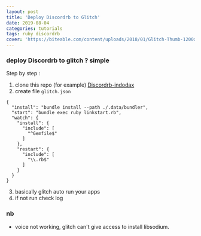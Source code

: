 ```yaml
---
layout: post
title: 'Deploy Discordrb to Glitch'
date: 2019-08-04
categories: tutorials
tags: ruby discordrb
cover: 'https://biteable.com/content/uploads/2018/01/Glitch-Thumb-1200x630-c-center.jpg'
---
```

### deploy Discordrb to glitch ? simple

Step by step :
1. clone this repo (for example) [Discordrb-indodax](https://github.com/rokhimin/discordbot-ruby-indodax)
2. create file ``glitch.json``
```
{
  "install": "bundle install --path ./.data/bundler",
  "start": "bundle exec ruby linkstart.rb",
  "watch": {
    "install": {
      "include": [
        "^Gemfile$"
      ]
    },
    "restart": {
      "include": [
        "\\.rb$"
      ]
    }
  }
}
```
3. basically glitch auto run your apps
4. if not run check log

### nb
- voice not working, glitch can't give access to install libsodium.








